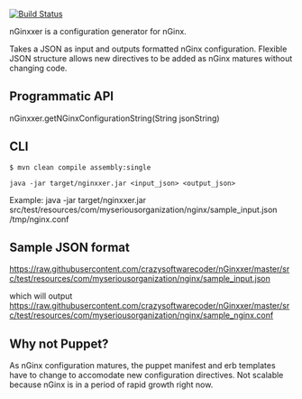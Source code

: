 [![Build Status](https://travis-ci.org/crazysoftwarecoder/nGinxxer.svg?branch=master)](https://travis-ci.org/crazysoftwarecoder/nGinxxer)

nGinxxer is a configuration generator for nGinx.

Takes a JSON as input and outputs formatted nGinx configuration. Flexible JSON structure allows new directives to be added as nGinx matures without changing code.

## Programmatic API

nGinxxer.getNGinxConfigurationString(String jsonString)

## CLI
```
$ mvn clean compile assembly:single

java -jar target/nginxxer.jar <input_json> <output_json>
```

Example: java -jar target/nginxxer.jar src/test/resources/com/myseriousorganization/nginx/sample_input.json /tmp/nginx.conf

## Sample JSON format

https://raw.githubusercontent.com/crazysoftwarecoder/nGinxxer/master/src/test/resources/com/myseriousorganization/nginx/sample_input.json

which will output https://raw.githubusercontent.com/crazysoftwarecoder/nGinxxer/master/src/test/resources/com/myseriousorganization/nginx/sample_nginx.conf

## Why not Puppet?

As nGinx configuration matures, the puppet manifest and erb templates have to change to accomodate new configuration directives. Not scalable because nGinx is in a period of rapid growth right now.
